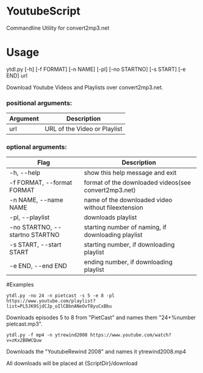 # YoutubeScript
Commandline Utility for convert2mp3.net

# Usage
ytdl.py [-h] [-f FORMAT] [-n NAME] [-pl] [-no STARTNO] [-s START] [-e END] url

Download Youtube Videos and Playlists over convert2mp3.net.

### positional arguments:<br>
Argument|Description
|-------------------------------|--------------------------------------------------------
|  url                           | URL of the Video or Playlist

### optional arguments:<br>
|  Flag							|  Description
|  -----------------------------|------------------------------------------------------ 
|  -h, --help                    |  show this help message and exit
|  -f FORMAT, --format FORMAT    |  format of the downloaded videos(see convert2mp3.net)
|  -n NAME, --name NAME          |  name of the downloaded video without fileextension
|  -pl, --playlist               |  downloads playlist
|  -no STARTNO, --startno STARTNO|  starting number of naming, if downloading playlist
|  -s START, --start START       |  starting number, if downloading playlist
|  -e END, --end END             |  ending number, if downloading playlist


#Examples
```
ytdl.py -no 24 -n pietcast -s 5 -e 8 -pl https://www.youtube.com/playlist?list=PL5JK9SjdCJp_oIlCBbnANeOvT8yuCxBbu
```
Downloads episodes 5 to 8 from "PietCast" and names them "24+%number pietcast.mp3".

```
ytdl.py -f mp4 -n ytrewind2008 https://www.youtube.com/watch?v=zKx2B8WCQuw
```
Downloads the "YoutubeRewind 2008" and names it ytrewind2008.mp4 


All downloads will be placed at {ScriptDir}/download
